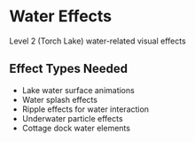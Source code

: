# Water Effects

Level 2 (Torch Lake) water-related visual effects

## Effect Types Needed
- Lake water surface animations
- Water splash effects
- Ripple effects for water interaction
- Underwater particle effects
- Cottage dock water elements